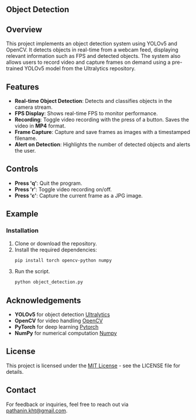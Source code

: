 ## Object Detection

## Overview
This project implements an object detection system using YOLOv5 and OpenCV. It detects objects in real-time from a webcam feed, displaying relevant information such as FPS and detected objects. The system also allows users to record video and capture frames on demand using a pre-trained YOLOv5 model from the Ultralytics repository.

## Features
- **Real-time Object Detection**: Detects and classifies objects in the camera stream.
- **FPS Display**: Shows real-time FPS to monitor performance.
- **Recording**: Toggle video recording with the press of a button. Saves the video in **MP4** format.
- **Frame Capture**: Capture and save frames as images with a timestamped filename.
- **Alert on Detection**: Highlights the number of detected objects and alerts the user.

## Controls
- **Press 'q'**: Quit the program.
- **Press 'r'**: Toggle video recording on/off.
- **Press 'c'**: Capture the current frame as a JPG image.

## Example
[]()
  
### Installation
1. Clone or download the repository.
2. Install the required dependencies:
   ```bash
   pip install torch opencv-python numpy
3. Run the script.
   ```bash
   python object_detection.py

## Acknowledgements
- **YOLOv5** for object detection [Ultralytics](https://github.com/ultralytics/yolov5)
- **OpenCV** for video handling [OpenCV](https://opencv.org/)
- **PyTorch** for deep learning [Pytorch](https://pytorch.org/)
- **NumPy** for numerical computation [Numpy](https://numpy.org/)

## License
This project is licensed under the [MIT License](LICENSE) - see the LICENSE file for details.

## Contact
For feedback or inquiries, feel free to reach out via [pathanin.kht@gmail.com](pathanin.kht@gmail.com).
